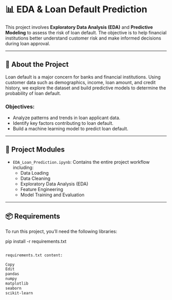 # 📊 EDA & Loan Default Prediction

This project involves **Exploratory Data Analysis (EDA)** and **Predictive Modeling** to assess the risk of loan default. The objective is to help financial institutions better understand customer risk and make informed decisions during loan approval.

---

## 📁 About the Project

Loan default is a major concern for banks and financial institutions. Using customer data such as demographics, income, loan amount, and credit history, we explore the dataset and build predictive models to determine the probability of loan default.

### Objectives:
- Analyze patterns and trends in loan applicant data.
- Identify key factors contributing to loan default.
- Build a machine learning model to predict loan default.

---

## 🧩 Project Modules

- `EDA_Loan_Prediction.ipynb`: Contains the entire project workflow including:
  - Data Loading
  - Data Cleaning
  - Exploratory Data Analysis (EDA)
  - Feature Engineering
  - Model Training and Evaluation

---

## 📦 Requirements

To run this project, you’ll need the following libraries:

pip install -r requirements.txt

```bash

requirements.txt content:

Copy
Edit
pandas
numpy
matplotlib
seaborn
scikit-learn
